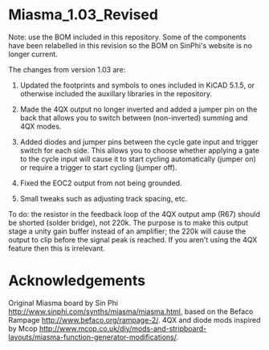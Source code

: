 # Miasma_1.03_Revised

Note: use the BOM included in this repository. Some of the components have been relabelled in this revision so the BOM on SinPhi's website is no longer current.

The changes from version 1.03 are:

1) Updated the footprints and symbols to ones included in KiCAD 5.1.5, or otherwise included the auxillary libraries in the repository.

2) Made the 4QX output no longer inverted and added a jumper pin on the back that allows you to switch between (non-inverted) summing and 4QX modes.

3) Added diodes and jumper pins between the cycle gate input and trigger switch for each side. This allows you to choose whether applying a gate to the cycle input will cause it to start cycling automatically (jumper on) or require a trigger to start cycling (jumper off).

4) Fixed the EOC2 output from not being grounded.

5) Small tweaks such as adjusting track spacing, etc.

To do: the resistor in the feedback loop of the 4QX output amp (R67) should be shorted (solder bridge), not 220k. The purpose is to make this output stage a unity gain buffer instead of an amplifier; the 220k will cause the output to clip before the signal peak is reached. If you aren't using the 4QX feature then this is irrelevant.

# Acknowledgements

Original Miasma board by Sin Phi http://www.sinphi.com/synths/miasma/miasma.html, based on the Befaco Rampage http://www.befaco.org/rampage-2/. 4QX and diode mods inspired by Mcop http://www.mcop.co.uk/diy/mods-and-stripboard-layouts/miasma-function-generator-modifications/.
